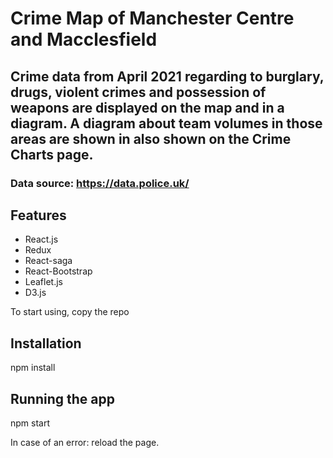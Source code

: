 # Crime Map of Manchester Centre and Macclesfield

## Crime data from April 2021 regarding to burglary, drugs, violent crimes and possession of weapons are displayed on the map and in a diagram. A diagram about team volumes in those areas are shown in also shown on the Crime Charts page.

### Data source: https://data.police.uk/

## Features

- React.js
- Redux
- React-saga
- React-Bootstrap
- Leaflet.js
- D3.js

To start using, copy the repo

## Installation

npm install

## Running the app

npm start

In case of an error: reload the page.
